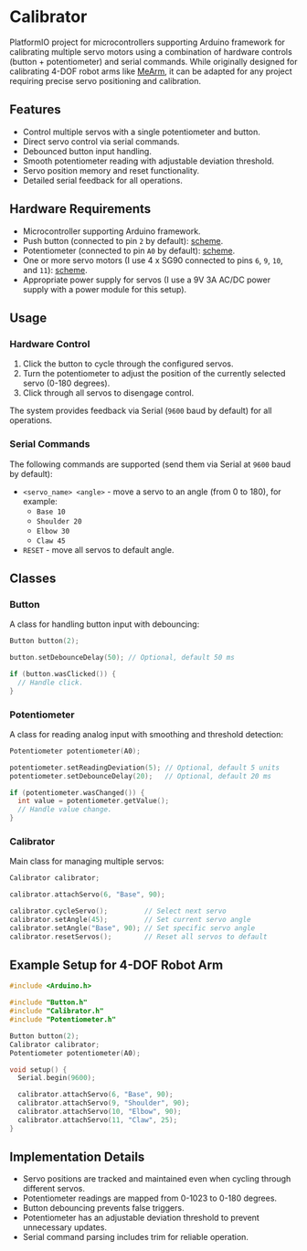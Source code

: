 # Calibrator

PlatformIO project for microcontrollers supporting Arduino framework for calibrating multiple servo motors using a
combination of hardware controls (button + potentiometer) and serial commands. While originally designed for
calibrating 4-DOF robot arms like [MeArm](https://github.com/MeArm/MeArm), it can be adapted for any project requiring
precise servo positioning and calibration.

## Features

- Control multiple servos with a single potentiometer and button.
- Direct servo control via serial commands.
- Debounced button input handling.
- Smooth potentiometer reading with adjustable deviation threshold.
- Servo position memory and reset functionality.
- Detailed serial feedback for all operations.

## Hardware Requirements

- Microcontroller supporting Arduino framework.
- Push button (connected to pin `2` by default): [scheme](https://docs.arduino.cc/built-in-examples/digital/Button/).
- Potentiometer (connected to pin `A0` by default):
  [scheme](https://docs.arduino.cc/learn/electronics/potentiometer-basics/).
- One or more servo motors (I use 4 x SG90 connected to pins `6`, `9`, `10`, and `11`):
  [scheme](https://docs.arduino.cc/tutorials/generic/basic-servo-control/).
- Appropriate power supply for servos (I use a 9V 3A AC/DC power supply with a power module for this setup).

## Usage

### Hardware Control

1. Click the button to cycle through the configured servos.
2. Turn the potentiometer to adjust the position of the currently selected servo (0-180 degrees).
3. Click through all servos to disengage control.

The system provides feedback via Serial (`9600` baud by default) for all operations.

### Serial Commands

The following commands are supported (send them via Serial at `9600` baud by default):

- `<servo_name> <angle>` - move a servo to an angle (from 0 to 180), for example:
  - `Base 10`
  - `Shoulder 20`
  - `Elbow 30`
  - `Claw 45`
- `RESET` - move all servos to default angle.

## Classes

### Button

A class for handling button input with debouncing:

```cpp
Button button(2);

button.setDebounceDelay(50); // Optional, default 50 ms

if (button.wasClicked()) {
  // Handle click.
}
```

### Potentiometer

A class for reading analog input with smoothing and threshold detection:

```cpp
Potentiometer potentiometer(A0);

potentiometer.setReadingDeviation(5); // Optional, default 5 units
potentiometer.setDebounceDelay(20);   // Optional, default 20 ms

if (potentiometer.wasChanged()) {
  int value = potentiometer.getValue();
  // Handle value change.
}
```

### Calibrator

Main class for managing multiple servos:

```cpp
Calibrator calibrator;

calibrator.attachServo(6, "Base", 90);

calibrator.cycleServo();         // Select next servo
calibrator.setAngle(45);         // Set current servo angle
calibrator.setAngle("Base", 90); // Set specific servo angle
calibrator.resetServos();        // Reset all servos to default
```

## Example Setup for 4-DOF Robot Arm

```cpp
#include <Arduino.h>

#include "Button.h"
#include "Calibrator.h"
#include "Potentiometer.h"

Button button(2);
Calibrator calibrator;
Potentiometer potentiometer(A0);

void setup() {
  Serial.begin(9600);

  calibrator.attachServo(6, "Base", 90);
  calibrator.attachServo(9, "Shoulder", 90);
  calibrator.attachServo(10, "Elbow", 90);
  calibrator.attachServo(11, "Claw", 25);
}
```

## Implementation Details

- Servo positions are tracked and maintained even when cycling through different servos.
- Potentiometer readings are mapped from 0-1023 to 0-180 degrees.
- Button debouncing prevents false triggers.
- Potentiometer has an adjustable deviation threshold to prevent unnecessary updates.
- Serial command parsing includes trim for reliable operation.
